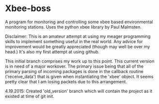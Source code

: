 # Xbee-boss
A program for monitoring and controlling some xbee based environmental monitoring stations. Uses the python xbee library by Paul Malmsten.

Disclaimer: This is an amateur attempt at using my meager programming skills to implement something useful in the real world. Any advice for improvement would be greatly appreciated (though may well be over my head.) It's also my first attempt at using github. 

This initial branch comprises my work up to this point. This current version is in need of a major workover. The primary issue being that all of the primary parsing of incoming packages is done in the callback routine ('receive_data') that is given when instantiating the 'xbee' object. It seems pretty clear that I am losing packets due to this arrangement.

4.19.2015: Created 'old_version' branch which will contain the project as it existed at time of git init.


